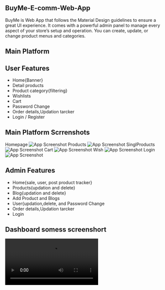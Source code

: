 ## BuyMe-E-comm-Web-App

BuyMe is Web App that follows the Material Design guidelines to ensure a great UI experience. It comes with a powerful admin panel to manage every aspect of your store’s setup and operation. You can create, update, or change product menus and categories.</p>

## Main Platform

## User Features
- Home{Banner}
- Detail products
- Product category{filtering}
- Wishlists
- Cart
- Password Change
- Order details,Updation tarcker
- Login / Register

## Main Platform Scrrenshots
Homepage
![App Screenshot](https://i.postimg.cc/PrLFy6w6/image1.png)
Products
![App Screenshot](https://i.postimg.cc/tRwvJLSX/Image3.png)
SinglProducts
![App Screenshot](https://i.postimg.cc/hJSBTYgB/single-Product.png)
Cart
![App Screenshot](https://i.postimg.cc/ZR9gDZ7M/Cart.png)
Wish
![App Screenshot](https://i.postimg.cc/kDZqzwNQ/Wish.png)
Login
![App Screenshot](https://i.postimg.cc/wy4g6QCd/Login.png)



## Admin Features

- Home{sale, user, post product tracker}
- Products{updation and delete}
- Blog{updation and delete}
- Add Product and Blogs
- User{updation,delete, and Password Change
- Order details,Updation tarcker
- Login

## Dashboard somess screenshort



<video src="/BuyMe Tour.wmvs"></video>
